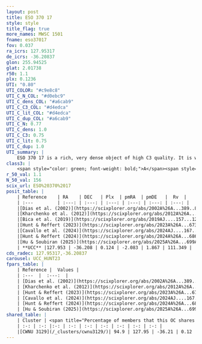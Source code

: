 ```yaml
---
layout: post
title: ESO 370 17
style: style
title_flag: true
more_names: MWSC 1501
fname: eso37017
fov: 0.037
ra_icrs: 127.95317
de_icrs: -36.20837
glon: 255.94525
glat: 2.01738
r50: 1.1
plx: 0.1236
UTI: "0.80"
UTI_COLOR: "#c9e8c8"
UTI_C_N_COL: "#d0ebc9"
UTI_C_dens_COL: "#a6cab9"
UTI_C_C3_COL: "#d4edca"
UTI_C_lit_COL: "#d4edca"
UTI_C_dup_COL: "#a6cab9"
UTI_C_N: 0.77
UTI_C_dens: 1.0
UTI_C_C3: 0.75
UTI_C_lit: 0.75
UTI_C_dup: 1.0
UTI_summary: |
    ESO 370 17 is a rich, very dense object of high C3 quality. It is well-studied in the literature. This object shares a large percentage of members with a later reported entry.
class3: |
    <span style="color: green; font-weight: bold;">A</span><span style="color: #FFC300; font-weight: bold;">B</span>
r_50_val: 1.1
N_50_val: 156
scix_url: ESO%20370%2017
posit_table: |
    | Reference    | RA    | DEC   | Plx  | pmRA  | pmDE   |  Rv  |
    | :---         | :---: | :---: | :---: | :---: | :---: | :---: |
    |[Dias et al. (2002)](https://scixplorer.org/abs/2002A%26A...389..871D) | 127.967 | -36.2 | -- | -6.03 | -0.16 | -- |
    |[Kharchenko et al. (2012)](https://scixplorer.org/abs/2012A%26A...543A.156K) | 127.966 | -36.197 | -- | -4.86 | 5.42 | -- |
    |[Bica et al. (2019)](https://scixplorer.org/abs/2019AJ....157...12B) | 127.959 | -36.209 | -- | -- | -- | -- |
    |[Hunt & Reffert (2023)](https://scixplorer.org/abs/2023A%26A...673A.114H) | 127.955 | -36.211 | 0.146 | -2.071 | 1.863 | 112.471 |
    |[Cavallo et al. (2024)](https://scixplorer.org/abs/2024AJ....167...12C) | 127.947 | -36.208 | 0.129 | -- | -- | -- |
    |[Hunt & Reffert (2024)](https://scixplorer.org/abs/2024A%26A...686A..42H) | 127.955 | -36.211 | 0.146 | -2.071 | 1.863 | 112.471 |
    |[Hu & Soubiran (2025)](https://scixplorer.org/abs/2025A%26A...699A.246H) | 127.947 | -36.208 | -- | -- | -- | -- |
    | **UCC** |127.953 | -36.208 | 0.124 | -2.083 | 1.867 | 111.349 | 
cds_radec: 127.95317,-36.20837
carousel: UCC_HUNT23
fpars_table: |
    | Reference |  Values |
    | :---  |  :---:  |
    | [Dias et al. (2002)](https://scixplorer.org/abs/2002A%26A...389..871D) | `E(B-V)=0.458, Dist=2695.0, Age=9.0` |
    | [Kharchenko et al. (2012)](https://scixplorer.org/abs/2012A%26A...543A.156K) | `e_bv=0.458, distance=2695, log_age=9.0` |
    | [Hunt & Reffert (2023)](https://scixplorer.org/abs/2023A%26A...673A.114H) | `AV50=2.394, diffAV50=1.863, MOD50=14.114, logAge50=8.892` |
    | [Cavallo et al. (2024)](https://scixplorer.org/abs/2024AJ....167...12C) | `AV50=2.01, dMod50=14.5, logAge50=9.28, [Fe/H]50=-0.38` |
    | [Hunt & Reffert (2024)](https://scixplorer.org/abs/2024A%26A...686A..42H) | `MassJ=647.011` |
    | [Hu & Soubiran (2025)](https://scixplorer.org/abs/2025A%26A...699A.246H) | `MA22=-0.2, MA23f=-0.37, MA23g=-0.43, MZ23=-0.63, MK24=-0.33, MF24=-0.3` |
shared_table: |
    | Cluster | <span title="Percentage of members that this OC shares with the ones listed">%</span>   | RA   | DEC   | Plx   | pmRA  | pmDE  | Rv | UTI |
    | :-: | :-: |:-: | :-: | :-: | :-: | :-: | :-: | :-: |
    |[CWNU 3129](/_clusters/cwnu3129/)| 94.9 | 127.95 | -36.21 | 0.12 | -2.07 | 1.86 | 111.35 |0.07 |
---
```

